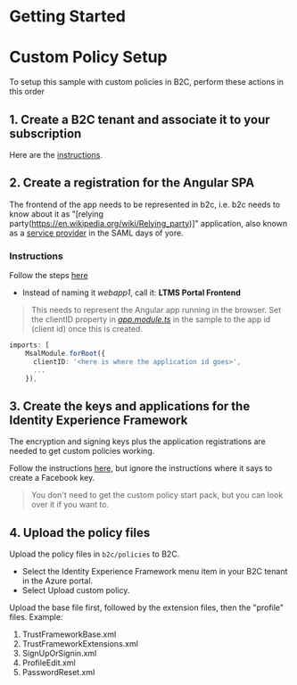 # Getting Started


# Custom Policy Setup
To setup this sample with custom policies in B2C, perform these actions in this order

## 1. Create a B2C tenant and associate it to your subscription

Here are the [instructions](https://docs.microsoft.com/en-us/azure/active-directory-b2c/tutorial-create-tenant).

## 2. Create a registration for the Angular SPA

The frontend of the app needs to be represented in b2c, i.e. b2c needs to know about it as "[relying party(https://en.wikipedia.org/wiki/Relying_party)]" application, also known as a [service provider](https://en.wikipedia.org/wiki/Service_provider_(SAML)) in the SAML days of yore.

### Instructions

Follow the steps [here](https://docs.microsoft.com/en-us/azure/active-directory-b2c/tutorial-register-applications?tabs=applications)

* Instead of naming it _webapp1_, call it: __LTMS Portal Frontend__

>This needs to represent the Angular app running in the browser. Set the clientID property in [_app.module.ts_](./app/src/app.module.ts) in the sample to the app id (client id) once this is created. 

```typescript
imports: [
    MsalModule.forRoot({ 
      clientID: '<here is where the application id goes>',
      ...
    }),
```

## 3. Create the keys and applications for the Identity Experience Framework

The encryption and signing keys plus the application registrations are needed to get custom policies working.

Follow the instructions [here](https://docs.microsoft.com/en-us/azure/active-directory-b2c/custom-policy-get-started?tabs=applications), but ignore the instructions where it says to create a Facebook key.

> You don't need to get the custom policy start pack, but you can look over it if you want to.

## 4. Upload the policy files

Upload the policy files in ```b2c/policies``` to B2C.

* Select the Identity Experience Framework menu item in your B2C tenant in the Azure portal.
* Select Upload custom policy.

Upload the base file first, followed by the extension files, then the "profile" files. Example:

1. TrustFrameworkBase.xml
2. TrustFrameworkExtensions.xml
3. SignUpOrSignin.xml
4. ProfileEdit.xml
5. PasswordReset.xml